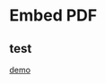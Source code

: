 # Embed PDF

<object data="/demopdf.pdf" type="application/pdf" width="100%" height="800"></object>

## test

[demo](demopdf.pdf)
